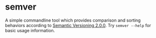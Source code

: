 # semver

A simple commandline tool which provides comparison and sorting behaviors according to [Semantic Versioning 2.0.0](https://semver.org/spec/v2.0.0.html). Try `semver --help` for basic usage information.
